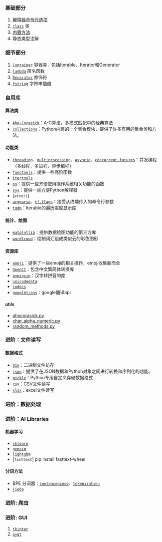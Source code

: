 ### 基础部分

1. [解释器命令行选项](basic/commond_line.md)
1. [`class`](basic/class.md) 类
1. [内置方法](basic/builtins.md)
1. 静态类型注解

### 细节部分

1. [`Container`](details/Container.md) 容器类，包括Iterable、Iterator和Generator
1. [`lambda`](details/lambda.md) 匿名函数 
1. [`Decorator`](details/Decorator.md) 修饰符
1. [`fstring`](details/fstring.md) 字符串插值

### 自用库

#### 算法类

- [`Aho-Corasick`](libs/ahocorasick.md)：A-C算法，多模式匹配中的经典算法
- [`collections`](libs/collections.md)：Python内建的一个集合模块，提供了许多有用的集合类和方法。

#### 功能类

- [`threading`](libs/concurrent_programming.md#threading)、[`multiprocessing`](libs/concurrent_programming.md#multiprocessing)、[`asyncio`](libs/concurrent_programming.md#asyncio)、[`concurrent.futures`](libs/concurrent_programming.md#concurrentfutures)：并发编程（多线程，多进程，异步编程）
- [`functools`](libs/functools.md)：提供一些高阶函数
- [`itertools`](libs/itertools.md)
- [`os`](libs/os.md)：提供一些方便使用操作系统相关功能的函数
- [`sys`](libs/sys.md)：提供一些方便Python解释器
- [`atexit`]
- [`argparse`](libs/argparser.md#argparse)、[`tf.flags`](libs/argparser.md#tfflags)：接受从终端传入的命令行参数
- [`tqdm`](libs/tqdm.md)：Iterable的遍历进度显示库


#### 统计、绘图

- [`matplotlib`](libs/matplotlib.md)：提供数据绘图功能的第三方库
- [`wordlcoud`](libs/wordcloud.md)：绘制词汇组成类似云的彩色图形
  
#### 资源库

- [`emoji`](libs/emoji.md)：提供了一些emoji的相关操作，emoji收集新而全
- [`OpenCC`](libs/opencc.md)：包含中文繁简体转换库
- [`pypinyin`](libs/pypinyin.md)：汉字转拼音的库
- [`unicodedata`](libs/unicodedata.md)
- [`codecs`](libs/codecs.md)
- [`googletrans`](libs/googletrans.md)：google翻译api

#### utils
- [ahocorasick.py](utils/ahocorasick.md)
- [char_alpha_numeric.py](utils/char_alpha_numeric.md)
- [random_methods.py](utils/random_methods.md)

### 进阶：文件读写

#### 数据格式

- [`bin`](libs/file_format.md#bin)：二进制文件访存
- [`json`](libs/file_format.md#json)：提供了在JSON数据和Python对象之间进行转换和序列化的功能。
- [`pickle`](libs/file_format.md#pkl)：Python专用自定义存储数据格式
- [`csv`](libs/xlsx.md#csv)：CSV文件读写
- [`xlsx`](libs/xlsx.md#xlsx)：excel文件读写

### 进阶：数据处理

### 进阶：AI Libraries

#### 机器学习

- [`sklearn`](ai_libs/sklearn/sklearn.md)
- [`gensim`](ai_libs/gensim/gensim.md)
- [`lightgbm`]()
- [`fasttext`] pip install fasttext-wheel

#### 分词方法

- BPE 分词器：[`sentencepiece`](ai_libs/bpe_tokenizer.md)、[`tokenization`](ai_libs/bpe_tokenizer.md)
- [`jieba`]()

### 进阶: 爬虫

### 进阶: GUI

1. [`tkinter`]()
1. [`pyqt`]()
